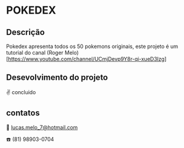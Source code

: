 # POKEDEX
## Descrição

Pokedex apresenta todos os 50 pokemons originais,
este projeto é um tutorial do canal (Roger Melo)[https://www.youtube.com/channel/UCmjDevp9Y8r-qi-xueD3Izg]

## Desevolvimento do projeto

:v: concluido

## contatos

:email: lucas.melo_7@hotmail.com

:phone: (81) 98903-0704